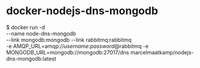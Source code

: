 # docker-nodejs-dns-mongodb
$ docker run -d \
  --name node-dns-mongodb \
  --link mongodb:mongodb --link rabbitmq:rabbitmq \
  -e AMQP_URL=amqp://*username*:*password*@rabbitmq -e MONGODB_URL=mongodb://mongodb:27017/dns
  marcelmaatkamp/nodejs-dns-mongodb:latest
